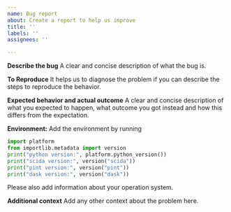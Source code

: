 ```yaml
---
name: Bug report
about: Create a report to help us improve
title: ''
labels: ''
assignees: ''

---
```


**Describe the bug**
A clear and concise description of what the bug is.

**To Reproduce**
It helps us to diagnose the problem if you can describe the steps to reproduce the behavior. 

**Expected behavior and actual outcome**
A clear and concise description of what you expected to happen, what outcome you got instead and how this differs from the expectation.

**Environment:**
Add the environment by running
``` python
import platform
from importlib.metadata import version
print("python version:", platform.python_version())
print("scida version:", version("scida"))
print("pint version:", version("pint"))
print("dask version:", version("dask"))
```
Please also add information about your operation system.

**Additional context**
Add any other context about the problem here.
